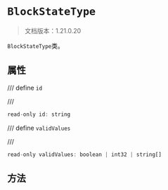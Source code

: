# `BlockStateType`

> 文档版本：1.21.0.20

`BlockStateType`类。

## 属性

/// define
`id`


///

```js
read-only id: string
```


/// define
`validValues`


///

```js
read-only validValues: boolean | int32 | string[]
```


## 方法
